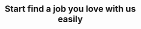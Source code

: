 ---
id: 1
section: How it works
title: Start find a job you love with us easily
sectionImage: https://i.ibb.co/ZTKFmBW/righSide.png
faq: 
  - question: Complete Profile
    answer: Lorem ipsum dolor sit amet, consectetur adipiscing elit, sed do eiusmod tempor incididunt ut labore et dolore magna aliqua.
  - question: Search Vacancies
    answer: Lorem ipsum dolor sit amet, consectetur adipiscing elit, sed do eiusmod tempor incididunt ut labore et dolore magna aliqua.
  - question: Apply Jobs
    answer: Lorem ipsum dolor sit amet, consectetur adipiscing elit, sed do eiusmod tempor incididunt ut labore et dolore magna aliqua.
---